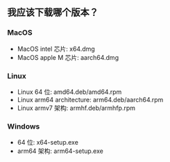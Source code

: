 ## 我应该下载哪个版本？

### MacOS

-   MacOS intel 芯片: x64.dmg
-   MacOS apple M 芯片: aarch64.dmg

### Linux

-   Linux 64 位: amd64.deb/amd64.rpm
-   Linux arm64 architecture: arm64.deb/aarch64.rpm
-   Linux armv7 架构: armhf.deb/armhfp.rpm

### Windows

-   64 位: x64-setup.exe
-   arm64 架构: arm64-setup.exe
